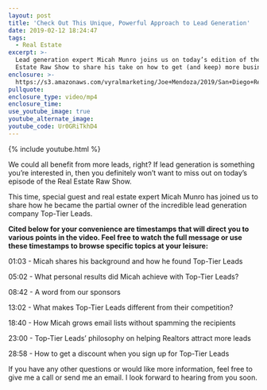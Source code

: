 ```yaml
---
layout: post
title: 'Check Out This Unique, Powerful Approach to Lead Generation'
date: 2019-02-12 18:24:47
tags:
  - Real Estate
excerpt: >-
  Lead generation expert Micah Munro joins us on today’s edition of the Real
  Estate Raw Show to share his take on how to get (and keep) more business.
enclosure: >-
  https://s3.amazonaws.com/vyralmarketing/Joe+Mendoza/2019/San+Diego+Real+Estate-+Micah+Munro.mp4
pullquote:
enclosure_type: video/mp4
enclosure_time:
use_youtube_image: true
youtube_alternate_image:
youtube_code: Ur0GRiTkhD4
---
```


{% include youtube.html %}

We could all benefit from more leads, right? If lead generation is something you’re interested in, then you definitely won’t want to miss out on today’s episode of the Real Estate Raw Show.

This time, special guest and real estate expert Micah Munro has joined us to share how he became the partial owner of the incredible lead generation company Top-Tier Leads.

**Cited below for your convenience are timestamps that will direct you to various points in the video. Feel free to watch the full message or use these timestamps to browse specific topics at your leisure:**

01:03 - Micah shares his background and how he found Top-Tier Leads

05:02 - What personal results did Micah achieve with Top-Tier Leads?

08:42 - A word from our sponsors

13:02 - What makes Top-Tier Leads different from their competition?

18:40 - How Micah grows email lists without spamming the recipients

23:00 - Top-Tier Leads’ philosophy on helping Realtors attract more leads

28:58 - How to get a discount when you sign up for Top-Tier Leads

If you have any other questions or would like more information, feel free to give me a call or send me an email. I look forward to hearing from you soon.